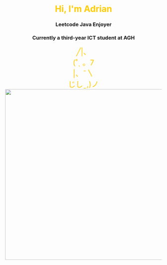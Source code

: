 <div style="text-align: center;">
  <div>
    <h1 style="display: inline; color: #ffcc00;">Hi, I'm Adrian </h1>
    <span style="font-size: 48px; color: #ffcc00;"></span>
  </div>
  <h3>Leetcode Java Enjoyer</h3>
  <h3>Currently a third-year ICT student at AGH</h3>
  <div style="font-size: 24px; color: #ffcc00;"> 
      ╱|、<br>
    (˚ˎ 。7 <br>
    |、˜〵 <br>
    じしˍ,)ノ
  </div>
  <div>
    <a href="https://github.com/At1z">
      <img src="https://github-readme-stats.vercel.app/api/top-langs/?username=At1z&size_weight=0.4&count_weight=0.4&&hide=matlab,jupyter%20notebook,css,c,cmake&layout=donut&langs_count=6&theme=transparent" width="550"/>
    </a>
  </div>
</div>

<!--
**At1z/At1z** is a ✨ _special_ ✨ repository because its `README.md` (this file) appears on your GitHub profile.

Here are some ideas to get you started:

- 🔭 I’m currently working on ...
- 🌱 I’m currently learning ...
- 👯 I’m looking to collaborate on ...
- 🤔 I’m looking for help with ...
- 💬 Ask me about ...
- 📫 How to reach me: ...
- 😄 Pronouns: ...
- ⚡ Fun fact: ...
-->
